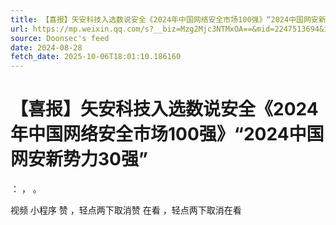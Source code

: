```yaml
---
title: 【喜报】矢安科技入选数说安全《2024年中国网络安全市场100强》“2024中国网安新势力30强”
url: https://mp.weixin.qq.com/s?__biz=Mzg2Mjc3NTMxOA==&mid=2247513694&idx=1&sn=8635ef5351fb822888f6e787e0e8dbb4
source: Doonsec's feed
date: 2024-08-28
fetch_date: 2025-10-06T18:01:10.186160
---
```


# 【喜报】矢安科技入选数说安全《2024年中国网络安全市场100强》“2024中国网安新势力30强”

：
，
。

视频
小程序
赞
，轻点两下取消赞
在看
，轻点两下取消在看